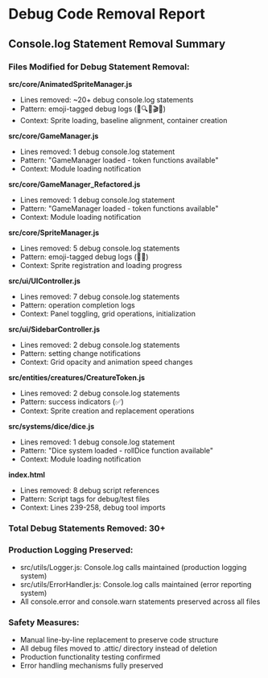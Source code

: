 # Debug Code Removal Report
## Console.log Statement Removal Summary

### Files Modified for Debug Statement Removal:

**src/core/AnimatedSpriteManager.js**
- Lines removed: ~20+ debug console.log statements
- Pattern: emoji-tagged debug logs (🎨🔍✅🎬🦶)
- Context: Sprite loading, baseline alignment, container creation

**src/core/GameManager.js** 
- Lines removed: 1 debug console.log statement
- Pattern: "GameManager loaded - token functions available"
- Context: Module loading notification

**src/core/GameManager_Refactored.js**
- Lines removed: 1 debug console.log statement  
- Pattern: "GameManager loaded - token functions available"
- Context: Module loading notification

**src/core/SpriteManager.js**
- Lines removed: 5 debug console.log statements
- Pattern: emoji-tagged debug logs (🎨✅)
- Context: Sprite registration and loading progress

**src/ui/UIController.js**
- Lines removed: 7 debug console.log statements
- Pattern: operation completion logs
- Context: Panel toggling, grid operations, initialization

**src/ui/SidebarController.js**
- Lines removed: 2 debug console.log statements
- Pattern: setting change notifications
- Context: Grid opacity and animation speed changes

**src/entities/creatures/CreatureToken.js**
- Lines removed: 2 debug console.log statements
- Pattern: success indicators (✅)
- Context: Sprite creation and replacement operations

**src/systems/dice/dice.js**
- Lines removed: 1 debug console.log statement
- Pattern: "Dice system loaded - rollDice function available"
- Context: Module loading notification

**index.html**
- Lines removed: 8 debug script references
- Pattern: Script tags for debug/test files
- Context: Lines 239-258, debug tool imports

### Total Debug Statements Removed: 30+

### Production Logging Preserved:
- src/utils/Logger.js: Console.log calls maintained (production logging system)
- src/utils/ErrorHandler.js: Console.log calls maintained (error reporting system)
- All console.error and console.warn statements preserved across all files

### Safety Measures:
- Manual line-by-line replacement to preserve code structure
- All debug files moved to .attic/ directory instead of deletion
- Production functionality testing confirmed
- Error handling mechanisms fully preserved
